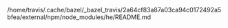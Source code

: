 /home/travis/.cache/bazel/_bazel_travis/2a64cf83a87a03ca94c0172492a5bfea/external/npm/node_modules/he/README.md